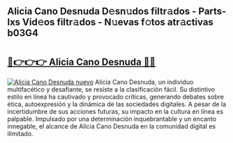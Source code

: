 ## Alicia Cano Desnuda D𝚎sn𝚞dos filtr𝚊dos - Parts-lxs Vid𝚎os filtr𝚊dos - N𝚞evas f𝚘tos atr𝚊ctivas b03G4

# <h2><a href="http://mb0o213.tromn.icu/?c=Alicia+Cano+Desnuda">🔗👉👉👉 Alicia Cano Desnuda 🔗🔗</a></h2>

[![Alicia Cano Desnuda nuevo](https://i.imgur.com/pEAQMta.gif)](http://mb0o213.tromn.icu/?c=Alicia+Cano+Desnuda)
Alicia Cano Desnuda, un individuo multifacético y desafiante, se resiste a la clasificación fácil. Su distintivo estilo en línea ha cautivado y provocado críticas, generando debates sobre ética, autoexpresión y la dinámica de las sociedades digitales. A pesar de la incertidumbre de sus acciones futuras, su impacto en la cultura en línea es palpable. Impulsado por una determinación inquebrantable y un encanto innegable, el alcance de Alicia Cano Desnuda en la comunidad digital es ilimitado.
